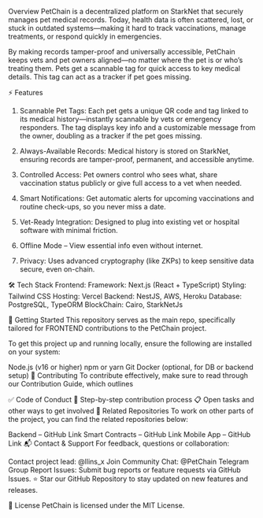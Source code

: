 Overview
PetChain is a decentralized platform on StarkNet that securely manages pet medical records. Today, health data is often scattered, lost, or stuck in outdated systems—making it hard to track vaccinations, manage treatments, or respond quickly in emergencies.

By making records tamper-proof and universally accessible, PetChain keeps vets and pet owners aligned—no matter where the pet is or who’s treating them. Pets get a scannable tag for quick access to key medical details. This tag can act as a tracker if pet goes missing.

⚡ Features
1. Scannable Pet Tags: Each pet gets a unique QR code and tag linked to its medical history—instantly scannable by vets or emergency responders. The tag displays key info and a customizable message from the owner, doubling as a tracker if the pet goes missing.

2. Always-Available Records: Medical history is stored on StarkNet, ensuring records are tamper-proof, permanent, and accessible anytime.

3. Controlled Access: Pet owners control who sees what, share vaccination status publicly or give full access to a vet when needed.

4. Smart Notifications: Get automatic alerts for upcoming vaccinations and routine check-ups, so you never miss a date.

5. Vet-Ready Integration: Designed to plug into existing vet or hospital software with minimal friction.

6. Offline Mode – View essential info even without internet.

7. Privacy: Uses advanced cryptography (like ZKPs) to keep sensitive data secure, even on-chain.

🛠 Tech Stack
Frontend:
Framework: Next.js (React + TypeScript)
Styling: Tailwind CSS
Hosting: Vercel
Backend: NestJS, AWS, Heroku
Database: PostgreSQL, TypeORM
BlockChain: Cairo, StarkNetJs

🚀 Getting Started
This repository serves as the main repo, specifically tailored for FRONTEND contributions to the PetChain project.

To get this project up and running locally, ensure the following are installed on your system:

Node.js (v16 or higher)
npm or yarn
Git
Docker (optional, for DB or backend setup)
🤝 Contributing
To contribute effectively, make sure to read through our Contribution Guide, which outlines

✅ Code of Conduct
🧭 Step-by-step contribution process
📋 Open tasks and other ways to get involved
🔗 Related Repositories
To work on other parts of the project, you can find the related repositories below:

Backend – GitHub Link
Smart Contracts – GitHub Link
Mobile App – GitHub Link
📬 Contact & Support
For feedback, questions or collaboration:

Contact project lead: @llins_x
Join Community Chat: @PetChain Telegram Group
Report Issues: Submit bug reports or feature requests via GitHub Issues.
⭐️ Star our GitHub Repository to stay updated on new features and releases.

📜 License
PetChain is licensed under the MIT License.